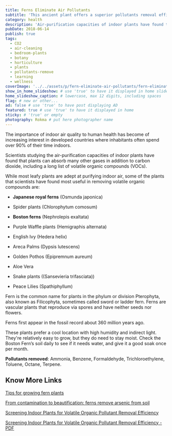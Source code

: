 ```yaml
---
title: Ferns Eliminate Air Pollutants
subtitle: 'This ancient plant offers a superior pollutants removal efficiency. A must have for an healthy home.'
category: health
description: 'Air-purification capacities of indoor plants have found that plants can absorb many pollutants, including a long list of volatile organic compounds (VOCs).' # max 160 digits
pubDate: 2018-06-14
publish: true
tags:
  - CO2
  - air-cleaning
  - bedroom-plants
  - botany
  - horticulture
  - plants
  - pollutants-remove
  - learning
  - wellness
coverImage: '../../assets/p/fern-eliminate-air-pollutants/fern-eliminate-air-pollutants.jpg'
show_in_home_slideshow: # use 'true' to have it displayed in home slideshow
home_slideshow_caption: # lowercase, max 12 digits, including spaces
flag: # new or other...
ad: false # use 'true' to have post displaying AD
featured: true # use 'true' to have it displayed in home
sticky: # 'true' or empty
photography: Rokma # put here photographer name
---
```


The importance of indoor air quality to human health has become of increasing interest in developed countries where inhabitants often spend over 90% of their time indoors.

Scientists studying the air-purification capacities of indoor plants have found that plants can absorb many other gases in addition to carbon dioxide, including a long list of volatile organic compounds (VOCs).

While most leafy plants are adept at purifying indoor air, some of the plants that scientists have found most useful in removing volatile organic compounds are:

- **Japanese royal ferns** (Osmunda japonica)

- Spider plants (Chlorophytum comosum)

- **Boston ferns** (Nephrolepis exaltata)

- Purple Waffle plants (Hemigraphis alternata)

- English Ivy (Hedera helix)

- Areca Palms (Dypsis lutescens)

- Golden Pothos (Epipremnum aureum)

- Aloe Vera

- Snake plants ((Sansevieria trifasciata))

- Peace Lilies (Spathiphyllum)

Fern is the common name for plants in the phylum or division Pterophyta, also known as Filicophyta, sometimes called sword or ladder fern. Ferns are vascular plants that reproduce via spores and have neither seeds nor flowers.

Ferns first appear in the fossil record about 360 million years ago.

These plants prefer a cool location with high humidity and indirect light. They're relatively easy to grow, but they do need to stay moist. Check the Boston Fern’s soil daily to see if it needs water, and give it a good soak once per month.

**Pollutants removed**: Ammonia, Benzene, Formaldehyde, Trichloroethylene, Toluene, Octane, Terpene.

## Know More Links

[Tips for growing fern plants](https://www.thespruce.com/tips-for-growing-fern-plants-1402823)

[From contamination to beautification: ferns remove arsenic from soil](https://fcit.usf.edu/florida/teacher/science/mod1/resources/fern-student.pdf)

[Screening Indoor Plants for Volatile Organic Pollutant Removal Efficiency](http://hortsci.ashspublications.org/content/44/5/1377.full)

[Screening Indoor Plants for Volatile Organic Pollutant Removal Efficiency - PDF ](https://greenplantsforgreenbuildings.org/wp-content/uploads/2014/09/Screening-Indoor-Plants.pdf)
